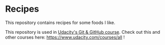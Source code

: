 # Recipes

This repository contains recipes for some foods I like.

This repository is used in [Udacity's Git & GitHub course](https://www.udacity.com/course/how-to-use-git-and-github--ud775).
Check out this and other courses here: https://www.udacity.com/courses/all !
